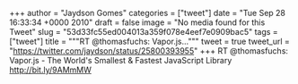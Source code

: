 
+++
author = "Jaydson Gomes"
categories = ["tweet"]
date = "Tue Sep 28 16:33:34 +0000 2010"
draft = false
image = "No media found for this Tweet"
slug = "53d33fc55ed004013a359f078e4eef7e0909bac5"
tags = ["tweet"]
title = """RT @thomasfuchs: Vapor.js..."""
tweet = true
tweet_url = "https://twitter.com/jaydson/status/25800393955"
+++
RT @thomasfuchs: Vapor.js - The World's Smallest & Fastest JavaScript Library http://bit.ly/9AMmMW
